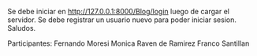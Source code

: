 Se debe iniciar en http://127.0.0.1:8000/Blog/login luego de cargar el servidor.
Se debe registrar un usuario nuevo para poder iniciar sesion.
Saludos.

Participantes:
Fernando Moresi
Monica Raven de Ramirez
Franco Santillan